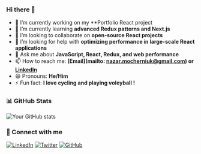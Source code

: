 ### Hi there 👋

<!--
**nmocherniuik/nmocherniuik** is a ✨ _special_ ✨ repository because its `README.md` (this file) appears on your GitHub profile.

Here are some ideas to get you started:
-->

- 🔭 I’m currently working on my **Portfolio React project
- 🌱 I’m currently learning **advanced Redux patterns and Next.js**
- 👯 I’m looking to collaborate on **open-source React projects**
- 🤔 I’m looking for help with **optimizing performance in large-scale React applications**
- 💬 Ask me about **JavaScript, React, Redux, and web performance**
- 📫 How to reach me: **[Email](mailto: nazar.mocherniuk@gmail.com) or [LinkedIn](https://www.linkedin.com/in/nazar-mocherniuk-177a73283/)**
- 😄 Pronouns: **He/Him**
- ⚡ Fun fact: **I love cycling and playing voleyball !**

### 📊 GitHub Stats
![Your GitHub stats](https://github-readme-stats.vercel.app/api?username=nmocherniuk&show_icons=true&theme=radical)

### 🔗 Connect with me
[![LinkedIn](https://img.shields.io/badge/LinkedIn-blue?logo=linkedin&logoColor=white)](https://www.linkedin.com/in/nazar-mocherniuk-177a73283/)
[![Twitter](https://img.shields.io/badge/Twitter-blue?logo=twitter&logoColor=white)](https://x.com/n_mocherniuk)
[![GitHub](https://img.shields.io/badge/GitHub-black?logo=github&logoColor=white)](https://github.com/nmocherniuk)
